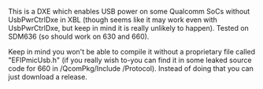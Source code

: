 This is a DXE which enables USB power on some Qualcomm SoCs without UsbPwrCtrlDxe in XBL (though seems like it may work even with UsbPwrCtrlDxe, but keep in mind it is really unlikely to happen). Tested on SDM636 (so should work on 630 and 660).

Keep in mind you won't be able to compile it without a proprietary file called "EFIPmicUsb.h" (if you really wish to-you can find it in some leaked source code for 660 in /QcomPkg/Include
/Protocol). Instead of doing that you can just download a release.

